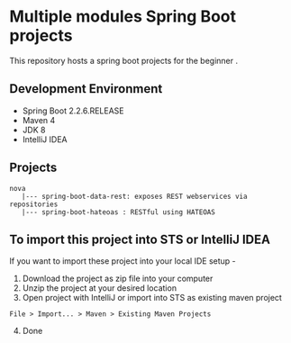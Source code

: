 # Multiple modules Spring Boot projects

This repository hosts a spring boot projects for the beginner .

## Development Environment

* Spring Boot 2.2.6.RELEASE
* Maven 4
* JDK 8
* IntelliJ IDEA

## Projects
    nova
       |--- spring-boot-data-rest: exposes REST webservices via repositories 
       |--- spring-boot-hateoas : RESTful using HATEOAS
## To import this project into STS or IntelliJ IDEA

If you want to import these project into your local IDE setup - 

1. Download the project as zip file into your computer
2. Unzip the project at your desired location
3. Open project with IntelliJ or import into STS as existing maven project

```
File > Import... > Maven > Existing Maven Projects
```

4. Done